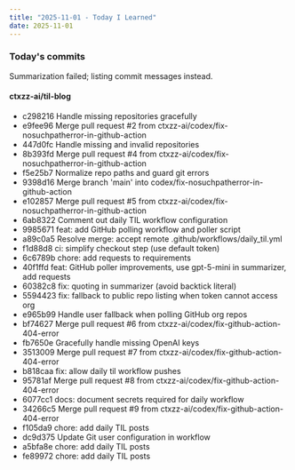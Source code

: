 ```yaml
---
title: "2025-11-01 - Today I Learned"
date: 2025-11-01
---
```


### Today's commits

Summarization failed; listing commit messages instead.

#### ctxzz-ai/til-blog
- c298216 Handle missing repositories gracefully
- e9fee96 Merge pull request #2 from ctxzz-ai/codex/fix-nosuchpatherror-in-github-action
- 447d0fc Handle missing and invalid repositories
- 8b393fd Merge pull request #4 from ctxzz-ai/codex/fix-nosuchpatherror-in-github-action
- f5e25b7 Normalize repo paths and guard git errors
- 9398d16 Merge branch 'main' into codex/fix-nosuchpatherror-in-github-action
- e102857 Merge pull request #5 from ctxzz-ai/codex/fix-nosuchpatherror-in-github-action
- 6ab8322 Comment out daily TIL workflow configuration
- 9985671 feat: add GitHub polling workflow and poller script
- a89c0a5 Resolve merge: accept remote .github/workflows/daily_til.yml
- f1d88d8 ci: simplify checkout step (use default token)
- 6c6789b chore: add requests to requirements
- 40f1ffd feat: GitHub poller improvements, use gpt-5-mini in summarizer, add requests
- 60382c8 fix: quoting in summarizer (avoid backtick literal)
- 5594423 fix: fallback to public repo listing when token cannot access org
- e965b99 Handle user fallback when polling GitHub org repos
- bf74627 Merge pull request #6 from ctxzz-ai/codex/fix-github-action-404-error
- fb7650e Gracefully handle missing OpenAI keys
- 3513009 Merge pull request #7 from ctxzz-ai/codex/fix-github-action-404-error
- b818caa fix: allow daily til workflow pushes
- 95781af Merge pull request #8 from ctxzz-ai/codex/fix-github-action-404-error
- 6077cc1 docs: document secrets required for daily workflow
- 34266c5 Merge pull request #9 from ctxzz-ai/codex/fix-github-action-404-error
- f105da9 chore: add daily TIL posts
- dc9d375 Update Git user configuration in workflow
- a5bfa8e chore: add daily TIL posts
- fe89972 chore: add daily TIL posts